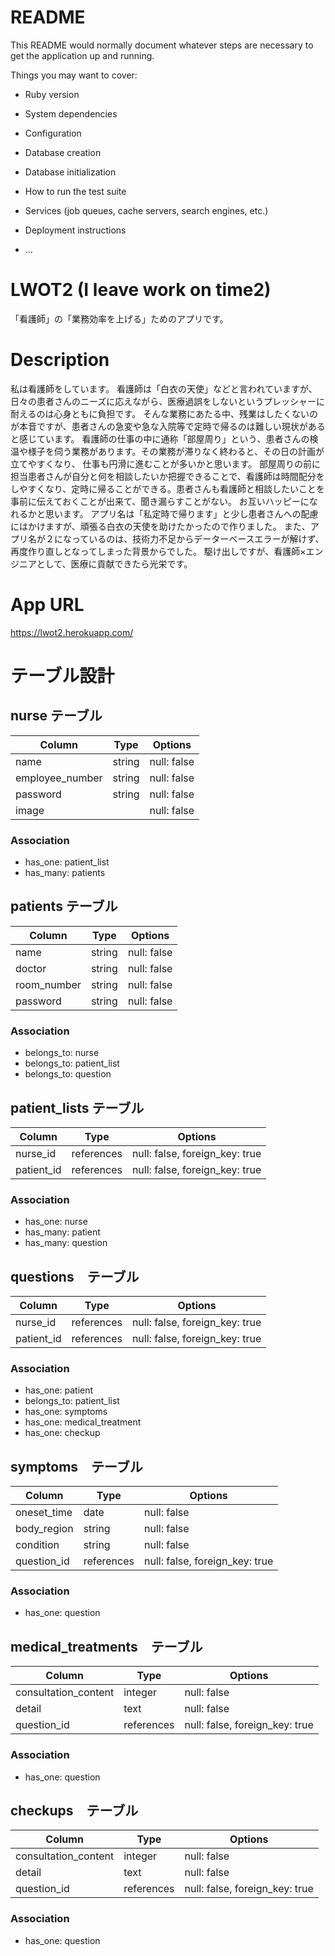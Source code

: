 # README

This README would normally document whatever steps are necessary to get the
application up and running.

Things you may want to cover:

* Ruby version

* System dependencies

* Configuration

* Database creation

* Database initialization

* How to run the test suite

* Services (job queues, cache servers, search engines, etc.)

* Deployment instructions

* ...

# LWOT2 (I leave work on time2)
「看護師」の「業務効率を上げる」ためのアプリです。

# Description
私は看護師をしています。
看護師は「白衣の天使」などと言われていますが、日々の患者さんのニーズに応えながら、医療過誤をしないというプレッシャーに耐えるのは心身ともに負担です。
そんな業務にあたる中、残業はしたくないのが本音ですが、患者さんの急変や急な入院等で定時で帰るのは難しい現状があると感じています。
看護師の仕事の中に通称「部屋周り」という、患者さんの検温や様子を伺う業務があります。その業務が滞りなく終わると、その日の計画が立てやすくなり、
仕事も円滑に進むことが多いかと思います。
部屋周りの前に担当患者さんが自分と何を相談したいか把握できることで、看護師は時間配分をしやすくなり、定時に帰ることができる。患者さんも看護師と相談したいことを事前に伝えておくことが出来て、聞き漏らすことがない。
お互いハッピーになれるかと思います。
アプリ名は「私定時で帰ります」と少し患者さんへの配慮にはかけますが、頑張る白衣の天使を助けたかったので作りました。
また、アプリ名が２になっているのは、技術力不足からデーターベースエラーが解けず、再度作り直しとなってしまった背景からでした。
駆け出しですが、看護師×エンジニアとして、医療に貢献できたら光栄です。

# App URL
   https://lwot2.herokuapp.com/

# テーブル設計


## nurse テーブル

| Column          | Type   | Options     |
| --------------- | ------ | ----------- |
| name            | string | null: false |
| employee_number | string | null: false |
| password        | string | null: false |
| image           |        | null: false |

### Association

- has_one: patient_list
- has_many: patients

## patients テーブル

| Column      | Type   | Options     |
| ----------- | ------ | ----------- |
| name        | string | null: false |
| doctor      | string | null: false |
| room_number | string | null: false |
| password    | string | null: false |

### Association

- belongs_to: nurse
- belongs_to: patient_list
- belongs_to: question

## patient_lists テーブル

| Column     | Type       | Options                        |
| ---------- | ---------- | ------------------------------ |
| nurse_id   | references | null: false, foreign_key: true |
| patient_id | references | null: false, foreign_key: true |

### Association

- has_one: nurse
- has_many: patient
- has_many: question

## questions　テーブル

| Column     | Type       | Options                        |
| ---------- | ---------- | ------------------------------ |
| nurse_id   | references | null: false, foreign_key: true |
| patient_id | references | null: false, foreign_key: true |

### Association

- has_one: patient
- belongs_to: patient_list
- has_one: symptoms
- has_one: medical_treatment
- has_one: checkup

## symptoms　テーブル

| Column       | Type       | Options                        |
| ------------ | ---------- | ------------------------------ |
| oneset_time  | date       | null: false                    |
| body_region  | string     | null: false                    |
| condition    | string     | null: false                    |
| question_id  | references | null: false, foreign_key: true |

### Association

- has_one: question

## medical_treatments　テーブル

| Column               | Type       | Options                        |
| -------------------- | ---------- | ------------------------------ |
| consultation_content | integer    | null: false                    |
| detail               | text       | null: false                    |
| question_id          | references | null: false, foreign_key: true |

### Association

- has_one: question

## checkups　テーブル

| Column               | Type       | Options                        |
| -------------------- | ---------- | ------------------------------ |
| consultation_content | integer    | null: false                    |
| detail               | text       | null: false                    |
| question_id          | references | null: false, foreign_key: true |

### Association

- has_one: question